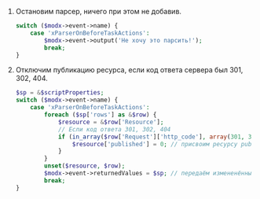 1)  Остановим парсер, ничего при этом не добавив.
    ```php
    switch ($modx->event->name) {
        case 'xParserOnBeforeTaskActions':
            $modx->event->output('Не хочу это парсить!');
            break;
    }
    ```


2)  Отключим публикацию ресурса, если код ответа сервера был 301, 302, 404.
    ```php
    $sp = &$scriptProperties;
    switch ($modx->event->name) {
        case 'xParserOnBeforeTaskActions':
            foreach ($sp['rows'] as &$row) {
                $resource = &$row['Resource'];
                // Если код ответа 301, 302, 404
                if (in_array($row['Request']['http_code'], array(301, 302, 404))) {
                    $resource['published'] = 0; // присвоим ресурсу published = 0
                }
            }
            unset($resource, $row);
            $modx->event->returnedValues = $sp; // передаём измененённые значения обратно
            break;
    }
    ```